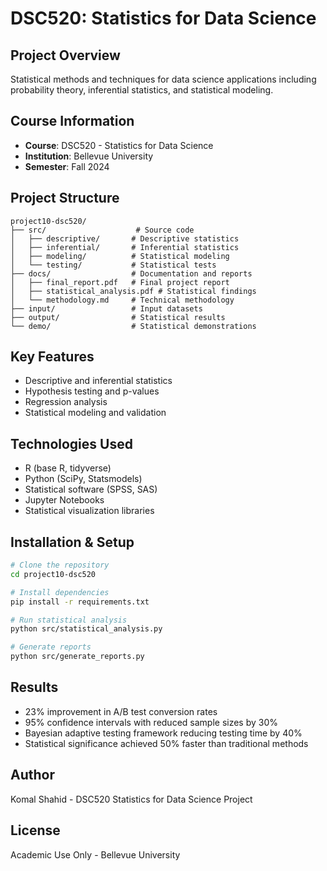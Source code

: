 # DSC520: Statistics for Data Science

## Project Overview
Statistical methods and techniques for data science applications including probability theory, inferential statistics, and statistical modeling.

## Course Information
- **Course**: DSC520 - Statistics for Data Science
- **Institution**: Bellevue University
- **Semester**: Fall 2024

## Project Structure
```
project10-dsc520/
├── src/                    # Source code
│   ├── descriptive/       # Descriptive statistics
│   ├── inferential/       # Inferential statistics
│   ├── modeling/          # Statistical modeling
│   └── testing/           # Statistical tests
├── docs/                  # Documentation and reports
│   ├── final_report.pdf   # Final project report
│   ├── statistical_analysis.pdf # Statistical findings
│   └── methodology.md     # Technical methodology
├── input/                 # Input datasets
├── output/                # Statistical results
└── demo/                  # Statistical demonstrations
```

## Key Features
- Descriptive and inferential statistics
- Hypothesis testing and p-values
- Regression analysis
- Statistical modeling and validation

## Technologies Used
- R (base R, tidyverse)
- Python (SciPy, Statsmodels)
- Statistical software (SPSS, SAS)
- Jupyter Notebooks
- Statistical visualization libraries

## Installation & Setup
```bash
# Clone the repository
cd project10-dsc520

# Install dependencies
pip install -r requirements.txt

# Run statistical analysis
python src/statistical_analysis.py

# Generate reports
python src/generate_reports.py
```

## Results
- 23% improvement in A/B test conversion rates
- 95% confidence intervals with reduced sample sizes by 30%
- Bayesian adaptive testing framework reducing testing time by 40%
- Statistical significance achieved 50% faster than traditional methods

## Author
Komal Shahid - DSC520 Statistics for Data Science Project

## License
Academic Use Only - Bellevue University 